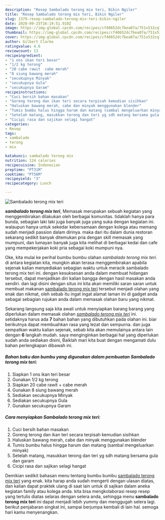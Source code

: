 ```yaml
---
description: "Resep Sambalado terong mix teri, Bikin Ngiler"
title: "Resep Sambalado terong mix teri, Bikin Ngiler"
slug: 1379-resep-sambalado-terong-mix-teri-bikin-ngiler
date: 2020-09-25T16:19:51.910Z
image: https://img-global.cpcdn.com/recipes/cf40652dc7bea07a/751x532cq70/sambalado-terong-mix-teri-foto-resep-utama.jpg
thumbnail: https://img-global.cpcdn.com/recipes/cf40652dc7bea07a/751x532cq70/sambalado-terong-mix-teri-foto-resep-utama.jpg
cover: https://img-global.cpcdn.com/recipes/cf40652dc7bea07a/751x532cq70/sambalado-terong-mix-teri-foto-resep-utama.jpg
author: Gilbert Clarke
ratingvalue: 4.6
reviewcount: 13
recipeingredient:
- "1 ons ikan teri besar"
- "1/2 kg terong"
- "20 cabe rawit  cabe merah"
- "8 siung bawang merah"
- "secukupnya Minyak"
- "secukupnya Gula"
- "secukupnya Garam"
recipeinstructions:
- "Cuci bersih bahan masakan"
- "Goreng terong dan ikan teri secara terpisah kemudian sisihkan"
- "Haluskan bawang merah, cabe dan minyak menggunakan blender"
- "Tumis bumbu halus hingga harum dan matang (sambal mengeluarkan minyak)"
- "Setelah matang, masukkan terong dan teri yg sdh matang bersama gula dan garam"
- "Cicipi rasa dan sajikan selagi hangat"
categories:
- Resep
tags:
- sambalado
- terong
- mix

katakunci: sambalado terong mix 
nutrition: 124 calories
recipecuisine: Indonesian
preptime: "PT31M"
cooktime: "PT56M"
recipeyield: "3"
recipecategory: Lunch

---
```



![Sambalado terong mix teri](https://img-global.cpcdn.com/recipes/cf40652dc7bea07a/751x532cq70/sambalado-terong-mix-teri-foto-resep-utama.jpg)

<b><i>sambalado terong mix teri</i></b>, Memasak merupakan sebuah kegiatan yang menggembirakan dilakukan oleh berbagai komunitas. tidaklah hanya para bunda, sebagian laki laki juga banyak juga yang suka dengan kegiatan ini. walaupun hanya untuk sekedar kebersamaan dengan kolega atau memang sudah menjadi passion dalam dirinya. maka dari itu dalam dunia restoran sekarang sedikit banyak ditemukan pria dengan skill memasak yang mumpuni, dan lumayan banyak juga kita melihat di berbagai kedai dan cafe yang mempekerjakan koki pria sebagai koki mumpuni nya.

Oke, kita mulai ke perihal bumbu bumbu olahan <i>sambalado terong mix teri</i>. di antara kegiatan kita, mungkin akan terasa menggembirakan apabila sejenak kalian menyediakan sebagian waktu untuk meracik sambalado terong mix teri ini. dengan kesuksesan anda dalam membuat hidangan tersebut, dapat menjadikan diri kalian bangga dengan hasil masakan anda sendiri. dan lagi disini dengan situs ini kita akan memiliki saran saran untuk membuat makanan <u>sambalado terong mix teri</u> tersebut menjadi olahan yang enak dan nikmat, oleh sebab itu ingat ingat alamat laman ini di gadget anda sebagai sebagian rujukan anda dalam memasak olahan baru yang nikmat.




Sekarang langsung saja kita awali untuk menyiapkan barang barang yang diperlukan dalam memasak olahan <u><i>sambalado terong mix teri</i></u> ini. setidaknya harus ada <b>7</b> bahan bahan yang dibutuhkan pada olahan ini. biar berikutnya dapat membuahkan rasa yang lezat dan sempurna. dan juga sempatkan waktu kalian sejenak, sebab kita akan memulainya antara lain dengan <b>6</b> langkah mudah. saya menginginkan berbagai hal yang diperlukan sudah anda sediakan disini, Baiklah mari kita buat dengan mengamati dulu bahan perlengkapan dibawah ini.

<!--inarticleads1-->

##### Bahan baku dan bumbu yang digunakan dalam pembuatan Sambalado terong mix teri:

1. Siapkan 1 ons ikan teri besar
1. Gunakan 1/2 kg terong
1. Siapkan 20 cabe rawit + cabe merah
1. Gunakan 8 siung bawang merah
1. Sediakan secukupnya Minyak
1. Sediakan secukupnya Gula
1. Gunakan secukupnya Garam




<!--inarticleads2-->

##### Cara menyiapkan Sambalado terong mix teri:

1. Cuci bersih bahan masakan
1. Goreng terong dan ikan teri secara terpisah kemudian sisihkan
1. Haluskan bawang merah, cabe dan minyak menggunakan blender
1. Tumis bumbu halus hingga harum dan matang (sambal mengeluarkan minyak)
1. Setelah matang, masukkan terong dan teri yg sdh matang bersama gula dan garam
1. Cicipi rasa dan sajikan selagi hangat




Demikian sedikit bahasan menu tentang bumbu bumbu <u>sambalado terong mix teri</u> yang enak. kita harap anda sudah mengerti dengan ulasan diatas, dan kalian dapat praktek ulang di saat lain untuk di sajikan dalam aneka kegiatan family atau kolega anda. kita bisa mengkolaborasi resep resep yang tertulis diatas selaras dengan selera anda, sehingga menu <b>sambalado terong mix teri</b> ini dapat menjadi lebih yummy dan menggugah selera lagi. berikut penjabaran singkat ini, sampai berjumpa kembali di lain hal. semoga hari kamu menyenangkan.
